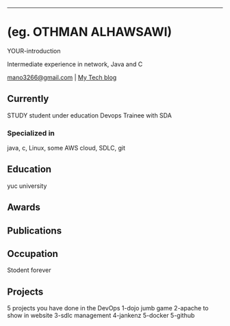 ---
#  (eg. OTHMAN ALHAWSAWI)
YOUR-introduction

Intermediate experience in network, Java and C


<div id="webaddress">
<a href="mano3266@gmail.com">mano3266@gmail.com</a>
| <a href="http://mano3266.com">My Tech blog</a>
</div>


## Currently
STUDY
student under education
Devops Trainee with SDA

### Specialized in

java, c, Linux, some AWS cloud, SDLC, git 



## Education

yuc university



## Awards





## Publications



## Occupation

Stodent forever

## Projects
5 projects you have done in the DevOps
1-dojo jumb game
2-apache to show in website
3-sdlc management
4-jankenz
5-docker
5-github


<!-- ### Footer

Last updated: June 2022 -->

